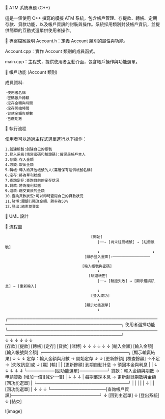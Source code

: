🏧 ATM 系統專題 (C++) 

這是一個使用 C++ 撰寫的模擬 ATM 系統，包含帳戶管理、存提款、轉帳、定期存款、貸款功能，以及帳戶資訊的封裝與操作。系統採用類別封裝帳戶資訊，並提供簡單的互動式選單供使用者操作。 

 

📁 專案檔案說明 
Account.h：定義 Account 類別的屬性與功能。 

Account.cpp：實作 Account 類別的成員函式。 

main.cpp：主程式，提供使用者互動介面，包含帳戶操作與功能選單。 

 

🔐 帳戶功能 (Account 類別) 

成員資料:

    ·使用者名稱
    ·密碼帳戶餘額
    ·定存金額與時間
    ·定存開始時間
    ·貸款金額與期數
    ·已繳期數

🧪 執行流程 

使用者可以透過主程式選單進行以下操作： 
    
    1.創建帳號:創建自己的帳號
    2.登入系統(填寫密碼和驗證碼):確保是帳戶本人
    3.存錢:存入金額
    4.取錢:取出金額
    5.轉帳:轉入給其他帳號的人(需確保有這個帳號名稱)
    6.定存:將為單利狀態
    7.查詢定存:查詢目前的定存狀況
    8.貸款:將為複利狀態
    9.還款:繳交貸款的金額
    10.查詢貸款狀況:可以即時查閱自己的貸款狀況
    11.賭博:跟銀行賭注金額，勝率為50%
    12.登出:結束並登出

📖 UML 設計

    


🎫 流程圖


                                           [開始]
                                              |──→ [尚未註冊帳號] → [註冊帳號]
                                              ↓                        ↓
                                        [顯示登入畫面]←─────────────────
                                              ↓
                                       [輸入帳號與密碼]
                                              ↓
                                          [驗證帳密]
                                              |──→ [驗證失敗] → [顯示錯誤訊息] → [重新輸入]
                                              ↓
                                           [登入成功]
                                              ↓
                                        [顯示功能選單]
                                              ↓
┌───────────────────────────────────────────────────────────────────────────────────────┐
                                       使用者選擇功能  
└───────────────────────────────────────────────────────────────────────────────────────┘               
   ↓              ↓              ↓               ↓                  ↓              ↓                  
 [存款]         [提款]         [轉帳]           [定存]             [貸款]          [賭博] 
   ↓              ↓              ↓              ↓                  ↓               ↓
[輸入金額]    [輸入金額]    [輸入帳號與金額]  ┌────────────────────────────┐    [顯示輸贏結果]
   ↓              ↓              ↓          定存：輸入金額與月數 → 開始定存       ↓       ↓
[更新餘額]   [檢查餘額] →不足→ [失敗訊息]或                 ↓                    [贏]    [輸]
   |              |          [更新餘額]       到期自動計息 → 領回本金與利息       |       |
   ↓              ↓              ↓                                             ↓       ↓
   └─────────[回功能選單]─────────┘          貸款：輸入金額與期數 → 申請貸款  [增加一倍][減少一倍]
                      |                                  ↓                     ↓       ↓
                      |                     每期償還本息 → 更新剩餘期數與金額    [回功能選單]
                      |                    └──────────────────────────────┘        |
                      |                            |                               |
                      |                            ↓                               |
                      |                       [回功能選單]                          |
                      ↓                            ↓                               ↓
                      └──────────────────[查詢帳戶資訊]─────────────────────────────┘ 
                                               ↓
                                          [回到主選單]
                                               ↓
                                           [登出系統]
                                               ↓
                                             [結束]

                    

![image]
    





